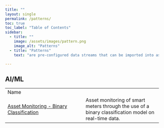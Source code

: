 ```yaml
---
title: ""
layout: single
permalink: /patterns/
toc: true
toc_label: "Table of Contents"
sidebar:
  - title: ""
    image: /assets/images/pattern.png
    image_alt: "Patterns"
  - title: "Patterns"
    text: "are pre-configured data streams that can be imported into as building blocks for your applications."

---
```

## AI/ML

<table>
<tr><td width="240px"> Name </td><td></td></tr>
<tr>
<td><a href="Asset-Monitoring-Binary-Classification">Asset Monitoring - Binary Classification</a></td>
<td>Asset monitoring of smart meters through the use of a binary classification model on real-time data.</td></tr>
</table>